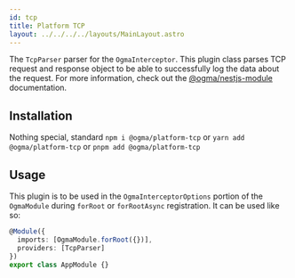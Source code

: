 ```yaml
---
id: tcp
title: Platform TCP
layout: ../../../../layouts/MainLayout.astro
---
```


The `TcpParser` parser for the `OgmaInterceptor`. This plugin class parses TCP request and response object to be able to successfully log the data about the request. For more information, check out the [@ogma/nestjs-module](/en/nestjs/module) documentation.

## Installation

Nothing special, standard `npm i @ogma/platform-tcp` or `yarn add @ogma/platform-tcp` or `pnpm add @ogma/platform-tcp`

## Usage

This plugin is to be used in the `OgmaInterceptorOptions` portion of the `OgmaModule` during `forRoot` or `forRootAsync` registration. It can be used like so:

```ts
@Module({
  imports: [OgmaModule.forRoot({})],
  providers: [TcpParser]
})
export class AppModule {}
```
